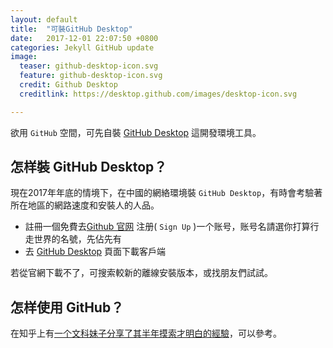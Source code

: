 ```yaml
---  
layout: default  
title:  "可裝GitHub Desktop"  
date:   2017-12-01 22:07:50 +0800  
categories: Jekyll GitHub update  
image:  
  teaser: github-desktop-icon.svg  
  feature: github-desktop-icon.svg  
  credit: Github Desktop   
  creditlink: https://desktop.github.com/images/desktop-icon.svg  

---  
```

欲用 `GitHub` 空間，可先自裝 [GitHub Desktop][GitHub_Desktop] 這開發環境工具。  
  
## 怎样裝 GitHub Desktop？  
  
現在2017年年底的情境下，在中國的網絡環境裝 `GitHub Desktop`，有時會考驗著所在地區的網路速度和安裝人的人品。  
  
- 註冊一個免費去[Github 官网][Github官网] 注册( `Sign Up` )一个账号，账号名請選你打算行走世界的名號，先佔先有  
- 去 [GitHub Desktop][GitHub_Desktop] 頁面下載客戶端   
  
若從官網下載不了，可搜索較新的離線安裝版本，或找朋友們試試。  
  
## 怎样使用 GitHub？  
  
在知乎上有[一个文科妹子分享了其半年摸索才明白的經驗][文科妹子用GitHub]，可以參考。  
  
   
[GitHub_Desktop]: https://desktop.github.com/  
[Github官网]: https://github.com/  
[文科妹子用GitHub]: https://www.zhihu.com/question/20070065   

